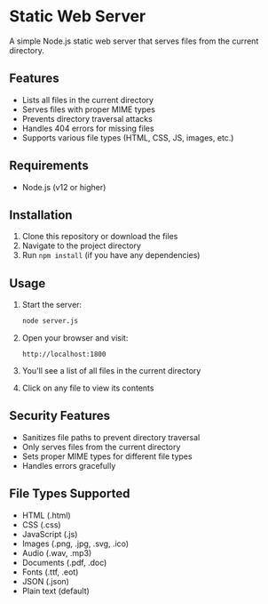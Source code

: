 # Static Web Server

A simple Node.js static web server that serves files from the current directory.

## Features

- Lists all files in the current directory
- Serves files with proper MIME types
- Prevents directory traversal attacks
- Handles 404 errors for missing files
- Supports various file types (HTML, CSS, JS, images, etc.)

## Requirements

- Node.js (v12 or higher)

## Installation

1. Clone this repository or download the files
2. Navigate to the project directory
3. Run `npm install` (if you have any dependencies)

## Usage

1. Start the server:
   ```bash
   node server.js
   ```

2. Open your browser and visit:
   ```
   http://localhost:1800
   ```

3. You'll see a list of all files in the current directory
4. Click on any file to view its contents

## Security Features

- Sanitizes file paths to prevent directory traversal
- Only serves files from the current directory
- Sets proper MIME types for different file types
- Handles errors gracefully

## File Types Supported

- HTML (.html)
- CSS (.css)
- JavaScript (.js)
- Images (.png, .jpg, .svg, .ico)
- Audio (.wav, .mp3)
- Documents (.pdf, .doc)
- Fonts (.ttf, .eot)
- JSON (.json)
- Plain text (default) 